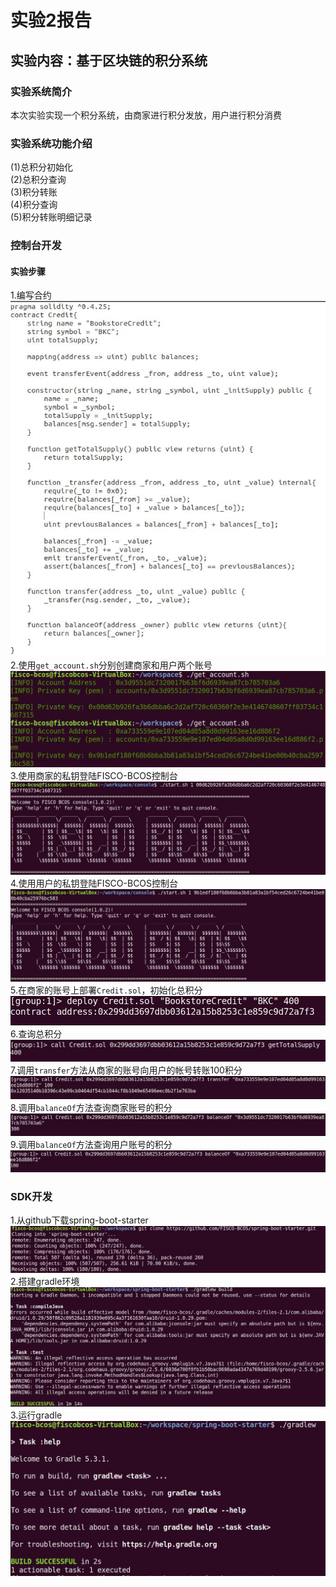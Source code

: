 # 实验2报告
## 实验内容：基于区块链的积分系统 
### 实验系统简介  
本次实验实现一个积分系统，由商家进行积分发放，用户进行积分消费 
### 实验系统功能介绍  
(1)总积分初始化  
(2)总积分查询  
(3)积分转账  
(4)积分查询  
(5)积分转账明细记录  
### 控制台开发
#### 实验步骤  
1.编写合约  
![](https://github.com/fisco-bcos-group1/WeBank/blob/master/day2/JianhengLiang/assets/0.JPG)  
2.使用```get_account.sh```分别创建商家和用户两个账号  
![](https://github.com/fisco-bcos-group1/WeBank/blob/master/day2/JianhengLiang/assets/1.JPG)  
3.使用商家的私钥登陆FISCO-BCOS控制台  
![](https://github.com/fisco-bcos-group1/WeBank/blob/master/day2/JianhengLiang/assets/2.JPG)  
4.使用用户的私钥登陆FISCO-BCOS控制台  
![](https://github.com/fisco-bcos-group1/WeBank/blob/master/day2/JianhengLiang/assets/3.JPG)  
5.在商家的账号上部署```Credit.sol```，初始化总积分  
![](https://github.com/fisco-bcos-group1/WeBank/blob/master/day2/JianhengLiang/assets/4.JPG)  
6.查询总积分  
![](https://github.com/fisco-bcos-group1/WeBank/blob/master/day2/JianhengLiang/assets/5.JPG)  
7.调用```transfer```方法从商家的账号向用户的帐号转账100积分  
![](https://github.com/fisco-bcos-group1/WeBank/blob/master/day2/JianhengLiang/assets/7.JPG)  
8.调用```balanceOf```方法查询商家账号的积分  
![](https://github.com/fisco-bcos-group1/WeBank/blob/master/day2/JianhengLiang/assets/6.JPG)  
9.调用```balanceOf```方法查询用户账号的积分  
![](https://github.com/fisco-bcos-group1/WeBank/blob/master/day2/JianhengLiang/assets/9.JPG)  
### SDK开发  
1.从github下载spring-boot-starter  
![](https://github.com/fisco-bcos-group1/WeBank/blob/master/day2/JianhengLiang/assets/2.1.JPG)  
2.搭建gradle环境  
![](https://github.com/fisco-bcos-group1/WeBank/blob/master/day2/JianhengLiang/assets/2.2.JPG)  
3.运行gradle  
![](https://github.com/fisco-bcos-group1/WeBank/blob/master/day2/JianhengLiang/assets/2.3.JPG)
